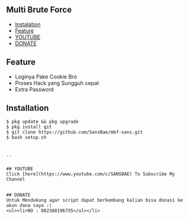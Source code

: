 ## Multi Brute Force
* [Instalation](#installation)
* [Feature](#feature)
* [YOUTUBE](#youtube)
* [DONATE](#donate)

## Feature
* Loginya Pake Cookie Bro
* Proses Hack yang Sungguh cepat 
* Extra Password

## Installation
```
$ pkg update && pkg upgrade
$ pkg install git
$ git clone https://github.com/SansBae/mbf-sans.git
$ bash setup.sh



``

## YOUTUBE
Click [here](https://www.youtube.com/c/SANSBAE) To Subscribe My Channel


## DONATE
Untuk Mendukung agar script dapat berkembang kalian bisa donasi ke akun dana saya :)
<ul><li>NO : 082388196755</ul></li>
